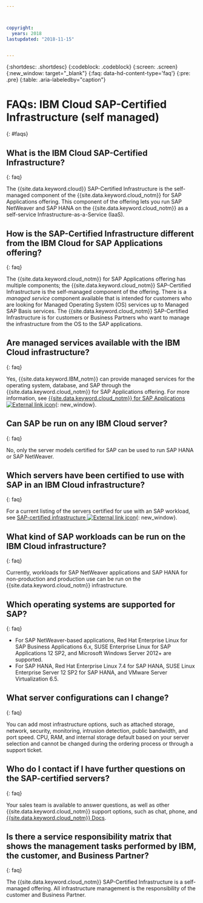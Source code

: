 ```yaml
---



copyright:
  years: 2018
lastupdated: "2018-11-15"


---
```


{:shortdesc: .shortdesc}
{:codeblock: .codeblock}
{:screen: .screen}
{:new_window: target="_blank"}
{:faq: data-hd-content-type='faq'}
{:pre: .pre}
{:table: .aria-labeledby="caption"}

# FAQs: IBM Cloud SAP-Certified Infrastructure (self managed)
{: #faqs}

## What is the IBM Cloud SAP-Certified Infrastructure?
{: faq}

The {{site.data.keyword.cloud}} SAP-Certified Infrastructure is the self-managed component of the {{site.data.keyword.cloud_notm}} for SAP Applications offering. This component of the offering lets you run SAP NetWeaver and SAP HANA on the {{site.data.keyword.cloud_notm}} as a self-service Infrastructure-as-a-Service (IaaS).

## How is the SAP-Certified Infrastructure different from the IBM Cloud for SAP Applications offering?
{: faq}

The {{site.data.keyword.cloud_notm}} for SAP Applications offering has multiple components; the {{site.data.keyword.cloud_notm}} SAP-Certified Infrastructure is the self-managed component of the offering.  There is a *managed service* component available that is intended for customers who are looking for Managed Operating System (OS) services up to Managed SAP Basis services. The {{site.data.keyword.cloud_notm}} SAP-Certified Infrastructure is for customers or Business Partners who want to manage the infrastructure from the OS to the SAP applications.

## Are managed services available with the IBM Cloud infrastructure?
{: faq}

Yes, {{site.data.keyword.IBM_notm}} can provide managed services for the operating system, database, and SAP through the {{site.data.keyword.cloud_notm}} for SAP Applications offering. For more information, see [{{site.data.keyword.cloud_notm}} for SAP Applications ![External link icon](../../icons/launch-glyph.svg "External link icon")](https://www.ibm.com/cloud/sap/managed){: new_window}.

## Can SAP be run on any IBM Cloud server?
{: faq}

No, only the server models certified for SAP can be used to run SAP HANA or SAP NetWeaver.

## Which servers have been certified to use with SAP in an IBM Cloud infrastructure?
{: faq}  

For a current listing of the servers certified for use with an SAP workload, see [SAP-certified infrastructure ![External link icon](../../icons/launch-glyph.svg "External link icon")](https://www.ibm.com/cloud/bare-metal-servers/sap){: new_window}.

## What kind of SAP workloads can be run on the IBM Cloud infrastructure?
{: faq}

Currently, workloads for SAP NetWeaver applications and SAP HANA for non-production and production use can be run on the {{site.data.keyword.cloud_notm}} infrastructure.

## Which operating systems are supported for SAP?
{: faq}

  * For SAP NetWeaver-based applications, Red Hat Enterprise Linux for SAP Business Applications 6.x, SUSE Enterprise Linux for SAP Applications 12 SP2, and Microsoft Windows Server 2012+ are supported.
  * For SAP HANA, Red Hat Enterprise Linux 7.4 for SAP HANA, SUSE Linux Enterprise Server 12 SP2 for SAP HANA, and VMware Server Virtualization 6.5.

## What server configurations can I change?
{: faq}

You can add most infrastructure options, such as attached storage, network, security, monitoring, intrusion detection, public bandwidth, and port speed. CPU, RAM, and internal storage default based on your server selection and cannot be changed during the ordering process or through a support ticket.

## Who do I contact if I have further questions on the SAP-certified servers?
{: faq}

Your sales team is available to answer questions, as well as other {{site.data.keyword.cloud_notm}} support options, such as chat, phone, and [{{site.data.keyword.cloud_notm}} Docs](/docs/get-support/howtogetsupport.html).

## Is there a service responsibility matrix that shows the management tasks performed by IBM, the  customer, and Business Partner?
{: faq}

The {{site.data.keyword.cloud_notm}} SAP-Certified Infrastructure is a self-managed offering. All infrastructure management is the responsibility of the customer and Business Partner.

